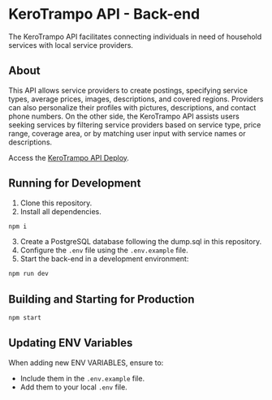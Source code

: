 # KeroTrampo API - Back-end

The KeroTrampo API facilitates connecting individuals in need of household services with local service providers.

## About

This API allows service providers to create postings, specifying service types, average prices, images, descriptions, and covered regions. Providers can also personalize their profiles with pictures, descriptions, and contact phone numbers. On the other side, the KeroTrampo API assists users seeking services by filtering service providers based on service type, price range, coverage area, or by matching user input with service names or descriptions.

Access the [KeroTrampo API Deploy](https://kerotrampo.onrender.com).

## Running for Development

1. Clone this repository.
2. Install all dependencies.

```bash
npm i
```

3. Create a PostgreSQL database following the dump.sql in this repository.
4. Configure the `.env` file using the `.env.example` file.
5. Start the back-end in a development environment:

```bash
npm run dev
```

## Building and Starting for Production

```bash
npm start
```

## Updating ENV Variables

When adding new ENV VARIABLES, ensure to:
- Include them in the `.env.example` file.
- Add them to your local `.env` file.